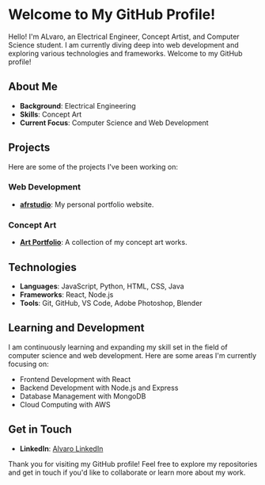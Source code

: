 # Welcome to My GitHub Profile!

Hello! I'm ALvaro, an Electrical Engineer, Concept Artist, and Computer Science student. I am currently diving deep into web development and exploring various technologies and frameworks. Welcome to my GitHub profile!

## About Me

- **Background**: Electrical Engineering
- **Skills**: Concept Art
- **Current Focus**: Computer Science and Web Development

## Projects

Here are some of the projects I've been working on:

### Web Development

- **[afrstudio](https://alvaro347.github.io/afrstudio/)**: My personal portfolio website.

### Concept Art

- **[Art Portfolio](https://www.artstation.com/alvaro347)**: A collection of my concept art works.

## Technologies

- **Languages**: JavaScript, Python, HTML, CSS, Java
- **Frameworks**: React, Node.js
- **Tools**: Git, GitHub, VS Code, Adobe Photoshop, Blender

## Learning and Development

I am continuously learning and expanding my skill set in the field of computer science and web development. Here are some areas I'm currently focusing on:

- Frontend Development with React
- Backend Development with Node.js and Express
- Database Management with MongoDB
- Cloud Computing with AWS

## Get in Touch

- **LinkedIn**: [Alvaro LinkedIn](https://www.linkedin.com/in/alvaro-fernandez-rodriguez/)

Thank you for visiting my GitHub profile! Feel free to explore my repositories and get in touch if you'd like to collaborate or learn more about my work.
